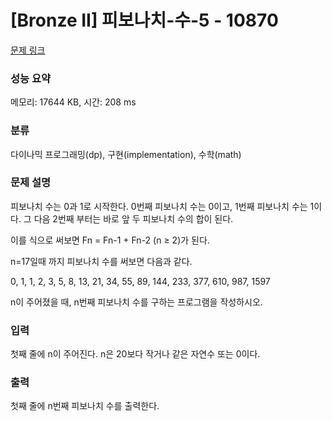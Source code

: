 # [Bronze II] 피보나치-수-5 - 10870 

[문제 링크](https://www.acmicpc.net/problem/10870) 

### 성능 요약

메모리: 17644 KB, 시간: 208 ms

### 분류

다이나믹 프로그래밍(dp), 구현(implementation), 수학(math)

### 문제 설명

피보나치 수는 0과 1로 시작한다. 0번째 피보나치 수는 0이고, 1번째 피보나치 수는 1이다. 그 다음 2번째 부터는 바로 앞 두 피보나치 수의 합이 된다.

이를 식으로 써보면 Fn = Fn-1 + Fn-2 (n ≥ 2)가 된다.

n=17일때 까지 피보나치 수를 써보면 다음과 같다.

0, 1, 1, 2, 3, 5, 8, 13, 21, 34, 55, 89, 144, 233, 377, 610, 987, 1597

n이 주어졌을 때, n번째 피보나치 수를 구하는 프로그램을 작성하시오.
### 입력 

 첫째 줄에 n이 주어진다. n은 20보다 작거나 같은 자연수 또는 0이다.
### 출력 

 첫째 줄에 n번째 피보나치 수를 출력한다.



